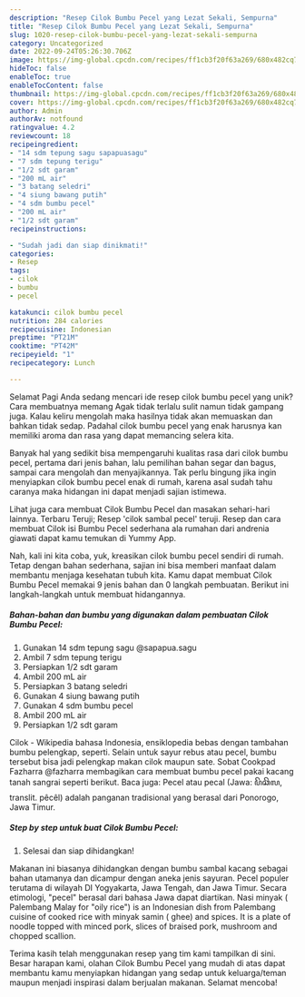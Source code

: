 ```yaml
---
description: "Resep Cilok Bumbu Pecel yang Lezat Sekali, Sempurna"
title: "Resep Cilok Bumbu Pecel yang Lezat Sekali, Sempurna"
slug: 1020-resep-cilok-bumbu-pecel-yang-lezat-sekali-sempurna
category: Uncategorized
date: 2022-09-24T05:26:30.706Z
image: https://img-global.cpcdn.com/recipes/ff1cb3f20f63a269/680x482cq70/cilok-bumbu-pecel-foto-resep-utama.jpg
hideToc: false
enableToc: true
enableTocContent: false
thumbnail: https://img-global.cpcdn.com/recipes/ff1cb3f20f63a269/680x482cq70/cilok-bumbu-pecel-foto-resep-utama.jpg
cover: https://img-global.cpcdn.com/recipes/ff1cb3f20f63a269/680x482cq70/cilok-bumbu-pecel-foto-resep-utama.jpg
author: Admin
authorAv: notfound
ratingvalue: 4.2
reviewcount: 18
recipeingredient:
- "14 sdm tepung sagu sapapuasagu"
- "7 sdm tepung terigu"
- "1/2 sdt garam"
- "200 mL air"
- "3 batang seledri"
- "4 siung bawang putih"
- "4 sdm bumbu pecel"
- "200 mL air"
- "1/2 sdt garam"
recipeinstructions:

- "Sudah jadi dan siap dinikmati!"
categories:
- Resep
tags:
- cilok
- bumbu
- pecel

katakunci: cilok bumbu pecel 
nutrition: 284 calories
recipecuisine: Indonesian
preptime: "PT21M"
cooktime: "PT42M"
recipeyield: "1"
recipecategory: Lunch

---
```



Selamat Pagi Anda sedang mencari ide resep cilok bumbu pecel yang unik? Cara membuatnya memang Agak tidak terlalu sulit namun tidak gampang juga. Kalau keliru mengolah maka hasilnya tidak akan memuaskan dan bahkan tidak sedap. Padahal cilok bumbu pecel yang enak harusnya kan memiliki aroma dan rasa yang dapat memancing selera kita.


Banyak hal yang sedikit bisa mempengaruhi kualitas rasa dari cilok bumbu pecel, pertama dari jenis bahan, lalu pemilihan bahan segar dan bagus, sampai cara mengolah dan menyajikannya. Tak perlu bingung jika ingin menyiapkan cilok bumbu pecel enak di rumah, karena asal sudah tahu caranya maka hidangan ini dapat menjadi sajian istimewa.

Lihat juga cara membuat Cilok Bumbu Pecel dan masakan sehari-hari lainnya. Terbaru Teruji; Resep &#39;cilok sambal pecel&#39; teruji. Resep dan cara membuat Cilok isi Bumbu Pecel sederhana ala rumahan dari andrenia giawati dapat kamu temukan di Yummy App.


Nah, kali ini kita coba, yuk, kreasikan cilok bumbu pecel sendiri di rumah. Tetap dengan bahan sederhana, sajian ini bisa memberi manfaat dalam membantu menjaga kesehatan tubuh kita. Kamu dapat membuat Cilok Bumbu Pecel memakai 9 jenis bahan dan 0 langkah pembuatan. Berikut ini langkah-langkah untuk membuat hidangannya.

<!--inarticleads1-->

##### Bahan-bahan dan bumbu yang digunakan dalam pembuatan Cilok Bumbu Pecel:

1. Gunakan 14 sdm tepung sagu @sapapua.sagu
1. Ambil 7 sdm tepung terigu
1. Persiapkan 1/2 sdt garam
1. Ambil 200 mL air
1. Persiapkan 3 batang seledri
1. Gunakan 4 siung bawang putih
1. Gunakan 4 sdm bumbu pecel
1. Ambil 200 mL air
1. Persiapkan 1/2 sdt garam


Cilok - Wikipedia bahasa Indonesia, ensiklopedia bebas dengan tambahan bumbu pelengkap, seperti. Selain untuk sayur rebus atau pecel, bumbu tersebut bisa jadi pelengkap makan cilok maupun sate. Sobat Cookpad Fazharra @fazharra membagikan cara membuat bumbu pecel pakai kacang tanah sangrai seperti berikut. Baca juga: Pecel atau pecal (Jawa: ꦥꦼꦕꦼꦭ, translit. pêcêl) adalah panganan tradisional yang berasal dari Ponorogo, Jawa Timur. 

<!--inarticleads2-->

##### Step by step untuk buat Cilok Bumbu Pecel:


1. Selesai dan siap dihidangkan!

Makanan ini biasanya dihidangkan dengan bumbu sambal kacang sebagai bahan utamanya dan dicampur dengan aneka jenis sayuran. Pecel populer terutama di wilayah DI Yogyakarta, Jawa Tengah, dan Jawa Timur. Secara etimologi, &#34;pecel&#34; berasal dari bahasa Jawa dapat diartikan. Nasi minyak ( Palembang Malay for &#34;oily rice&#34;) is an Indonesian dish from Palembang cuisine of cooked rice with minyak samin ( ghee) and spices. It is a plate of noodle topped with minced pork, slices of braised pork, mushroom and chopped scallion. 

Terima kasih telah menggunakan resep yang tim kami tampilkan di sini. Besar harapan kami, olahan Cilok Bumbu Pecel yang mudah di atas dapat membantu kamu menyiapkan hidangan yang sedap untuk keluarga/teman maupun menjadi inspirasi dalam berjualan makanan. Selamat mencoba!
